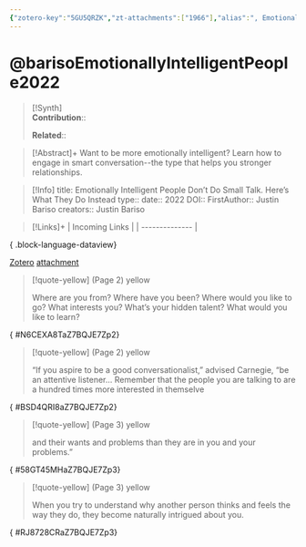 ```yaml
---
{"zotero-key":"5GU5QRZK","zt-attachments":["1966"],"alias":", Emotionally Intelligent People Don’t Do Small Talk. Here’s What They Do Instead","keywords":["relationships"],"FirstAuthor":"[[ Justin Bariso]]","tags":["source/article"],"dg-publish":true,"permalink":"/sources/articles/bariso-emotionally-intelligent-people2022/","dgPassFrontmatter":true}
---
```


# @barisoEmotionallyIntelligentPeople2022

>[!Synth]  
>**Contribution**::  
>  
>**Related**:: 
>  

> [!Abstract]+
> Want to be more emotionally intelligent? Learn how to engage in smart conversation--the type that helps you stronger relationships.

> [!Info]
> title: Emotionally Intelligent People Don’t Do Small Talk. Here’s What They Do Instead
> type:: 
> date:: 2022
> DOI:: 
> FirstAuthor:: Justin Bariso
> creators:: Justin Bariso

> [!Links]+
>  | Incoming Links |
> | -------------- |
> 
{ .block-language-dataview}


[Zotero](zotero://select/library/items/5GU5QRZK) [attachment](file:///Users/nathanmaxwell/Zotero/storage/Z7BQJE7Z/2022EmotionallyIntelligentPeopleDonSmall-bariso.pdf)

> [!quote-yellow] (Page 2) yellow
> 
> Where are you from? Where have you been? Where would you like to go? What interests you? What’s your hidden talent? What would you like to learn?
>
{ #N6CEXA8TaZ7BQJE7Zp2}


> [!quote-yellow] (Page 2) yellow
> 
> “If you aspire to be a good conversationalist,” advised Carnegie, “be an attentive listener... Remember that the people you are talking to are a hundred times more interested in themselve
>
{ #BSD4QRI8aZ7BQJE7Zp2}


> [!quote-yellow] (Page 3) yellow
> 
> and their wants and problems than they are in you and your problems.”
>
{ #58GT45MHaZ7BQJE7Zp3}


> [!quote-yellow] (Page 3) yellow
> 
> When you try to understand why another person thinks and feels the way they do, they become naturally intrigued about you.
>
{ #RJ8728CRaZ7BQJE7Zp3}

